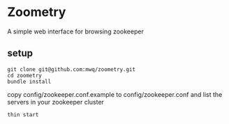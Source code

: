 # Zoometry

A simple web interface for browsing zookeeper

## setup
```
git clone git@github.com:mwq/zoometry.git
cd zoometry
bundle install
```
copy config/zookeeper.conf.example to config/zookeeper.conf and list the servers in your zookeeper cluster

```
thin start
```

